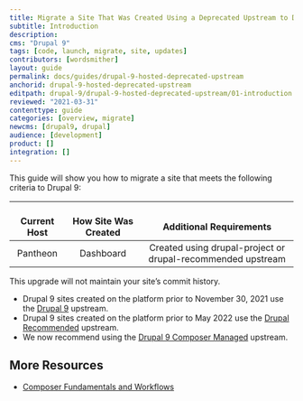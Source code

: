 ```yaml
---
title: Migrate a Site That Was Created Using a Deprecated Upstream to Drupal 9
subtitle: Introduction
description: 
cms: "Drupal 9"
tags: [code, launch, migrate, site, updates]
contributors: [wordsmither]
layout: guide
permalink: docs/guides/drupal-9-hosted-deprecated-upstream
anchorid: drupal-9-hosted-deprecated-upstream
editpath: drupal-9/drupal-9-hosted-deprecated-upstream/01-introduction.md
reviewed: "2021-03-31"
contenttype: guide
categories: [overview, migrate]
newcms: [drupal9, drupal]
audience: [development]
product: []
integration: []
---
```


This guide will show you how to migrate a site that meets the following criteria to Drupal 9:

| <i class="fa fa-cloud"></i><br/> Current Host | <i class="fa fa-wrench"></i><br/> How Site Was Created <Popover title="Site Creation" content="What is the method you used to create the site?" /> | <i class="fa fa-exclamation-circle"></i><br/> Additional Requirements <Popover title="Additional Requirements" content="Any other features that must be in place, or that are desired." /> |
|:---------------------------------------------:|:--------------------------------------------------------------------------------------------------------------------------------------------------:|:------------------------------------------------------------------------------------------------------------------------------------------------------------------------------------------:|
|                   Pantheon                    |                                                                     Dashboard                                                                      |                                                                                   Created using drupal-project or drupal-recommended upstream                                                                                   |

<Partial file="drupal-9/see-landing.md" />

<Alert title="Note" type="info" >

This upgrade will not maintain your site’s commit history.

</Alert>

- Drupal 9 sites created on the platform prior to November 30, 2021 use the [Drupal 9](https://github.com/pantheon-upstreams/drupal-project) upstream. 
- Drupal 9 sites created on the platform prior to May 2022 use the [Drupal Recommended](https://github.com/pantheon-upstreams/drupal-recommended) upstream.
- We now recommend using the [Drupal 9 Composer Managed](https://github.com/pantheon-upstreams/drupal-composer-managed) upstream.

## More Resources

- [Composer Fundamentals and Workflows](/guides/composer)
